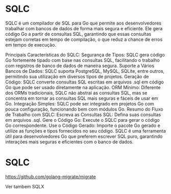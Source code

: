# SQLC
SQLC é um compilador de SQL para Go que permite aos desenvolvedores trabalhar com bancos de dados de forma mais segura e eficiente. Ele gera código Go a partir de consultas SQL, garantindo que essas consultas estejam corretas em tempo de compilação, o que reduz a chance de erros em tempo de execução.

Principais Características do SQLC:
Segurança de Tipos: SQLC gera código Go fortemente tipado com base nas consultas SQL, facilitando o trabalho com registros de banco de dados de maneira segura.
Suporte a Vários Bancos de Dados: SQLC suporta PostgreSQL, MySQL, SQLite, entre outros, permitindo sua utilização em diversos tipos de projetos.
Geração de Código: SQLC converte consultas SQL escritas em arquivos .sql em código Go que pode ser usado diretamente na aplicação.
ORM Mínimo: Diferente dos ORMs tradicionais, SQLC não abstrai as consultas SQL, mas se concentra em tornar as consultas SQL mais seguras e fáceis de usar em Go.
Integração Simples: SQLC pode ser integrado em projetos Go com pouca configuração, funcionando bem com módulos Go.
Resumo do Fluxo de Trabalho com SQLC:
Escreva as Consultas SQL: Defina suas consultas em arquivos .sql.
Gere o Código Go: Execute o SQLC para gerar o código Go correspondente.
Use o Código Gerado: Importe o pacote Go gerado e utilize as funções e tipos fornecidos no seu código.
SQLC é uma ferramenta útil para desenvolvedores Go que preferem escrever SQL puro, garantindo interações mais seguras e eficientes com o banco de dados.


# SQLC
https://github.com/golang-migrate/migrate

Ver tambem SQLX